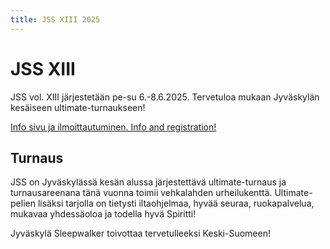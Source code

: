 ```yaml
---
title: JSS XIII 2025
---
```


# JSS XIII

JSS vol. XIII järjestetään pe-su 6.-8.6.2025.
Tervetuloa mukaan Jyväskylän kesäiseen ultimate-turnaukseen!

[Info sivu ja ilmoittautuminen. Info and registration!]([url](https://www.jklsummerstart.com/info))

## Turnaus

JSS on Jyväskylässä kesän alussa järjestettävä ultimate-turnaus ja turnausareenana tänä vuonna toimii vehkalahden urheilukenttä. Ultimate-pelien lisäksi tarjolla on tietysti iltaohjelmaa, hyvää seuraa, ruokapalvelua, mukavaa yhdessäoloa ja todella hyvä Spiritti!

Jyväskylä Sleepwalker toivottaa tervetulleeksi Keski-Suomeen!
